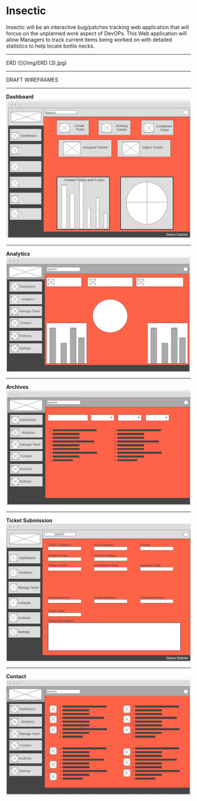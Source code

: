 # Insectic

Insectic will be an interactive bug/patches tracking web application that will forcus on the unplanned work aspect of DevOPs. This Web application will allow Managers to track current items being worked on with detailed statistics to help locate bottle necks.
***
ERD
![](/img/ERD (3).jpg)
***
DRAFT WIREFRAMES
<br> 
***
<b>Dashboard</b><br>
![](img/dashboard2.JPG)
***
<b>Analytics</b><br>
![](img/Analytic%20page.JPG)
***
<b>Archives</b>
<br>
![](img/Archives.JPG)
***
<b>Ticket Submission</b>
<br>
![](img/ticket%20submission.png)
***
<b>Contact</b>
<br>
![](img/Contact.JPG)

